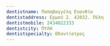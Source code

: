 ```yaml
---
dentistname: Παπαβαγγέλη Ευανθία
dentistaddress: Eρμού 2. 42032. Πύλη
dentistmobile: 2434022333
dentistcity: ΠΥΛΗ
dentistspecialty: Οδοντίατρος
---
```

